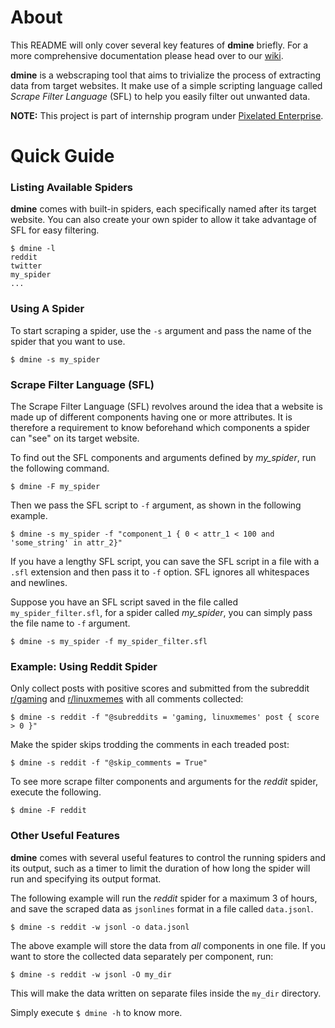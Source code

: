 # About

This README will only cover several key features of **dmine** briefly. For a more
comprehensive documentation please head over to our [wiki](https://github.com/amirulmenjeni/dmine/wiki).

**dmine** is a webscraping tool that aims to trivialize the process of extracting data from target websites. 
It make use of a simple scripting language called 
*Scrape Filter Language* (SFL) to help you easily filter out unwanted data.


**NOTE:** This project is part of internship program under [Pixelated Enterprise](http://www.pixelated.asia).


# Quick Guide

### Listing Available Spiders

**dmine** comes with built-in spiders, each specifically named after its target website. You can also
create your own spider to allow it take advantage of SFL for easy filtering.

```
$ dmine -l
reddit
twitter
my_spider
...
```

### Using A Spider

To start scraping a spider, use the `-s` argument and 
pass the name of the spider that you want to use.

```
$ dmine -s my_spider
```

### Scrape Filter Language (SFL)

The Scrape Filter Language (SFL) revolves around the idea that a 
website is made up of different components having one or more
attributes. It is therefore a requirement to know beforehand
which components a spider can "see" on its target
website.

To find out the SFL components and arguments defined by 
*my_spider*, run the following command.

```
$ dmine -F my_spider
```

Then we pass the SFL script to `-f` argument, as shown in the following example.

```
$ dmine -s my_spider -f "component_1 { 0 < attr_1 < 100 and 'some_string' in attr_2}"
```

If you have a lengthy SFL script, you can save the SFL script in a file with a `.sfl` extension 
and then pass it to `-f` option. SFL ignores all whitespaces and newlines.

Suppose you have an SFL script saved in the file called `my_spider_filter.sfl`, 
for a spider called *my_spider*, you can simply pass the file name to
`-f` argument.

```
$ dmine -s my_spider -f my_spider_filter.sfl
```

### Example: Using Reddit Spider

Only collect posts with positive scores and
submitted from the subreddit  [r/gaming](https://www.reddit.com/r/gaming)
and [r/linuxmemes](https://www.reddit.com/r/linuxmemes) with
all comments collected:

```
$ dmine -s reddit -f "@subreddits = 'gaming, linuxmemes' post { score > 0 }"
```

Make the spider skips trodding the comments in each treaded post:

```
$ dmine -s reddit -f "@skip_comments = True"
```

To see more scrape filter components and arguments for the *reddit*
spider, execute the following.

```
$ dmine -F reddit
```

### Other Useful Features

**dmine** comes with several useful features to control the running spiders and its output,
such as a timer to limit the duration of how long the spider will run and
specifying its output format.

The following example will run the *reddit* spider for a maximum 3 of 
hours, and save the scraped data as `jsonlines` format in a 
file called `data.jsonl`.

```
$ dmine -s reddit -w jsonl -o data.jsonl
```

The above example will store the data from *all* components in one
file. If you want to store the collected data separately per
component, run:

```
$ dmine -s reddit -w jsonl -O my_dir
```

This will make the data written on separate files inside the 
`my_dir` directory.

Simply execute `$ dmine -h` to know more.
